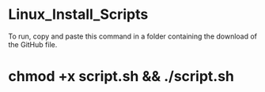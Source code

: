 # Linux_Install_Scripts

To run, copy and paste this command in a folder containing the download of the GitHub file.
# chmod +x script.sh && ./script.sh
